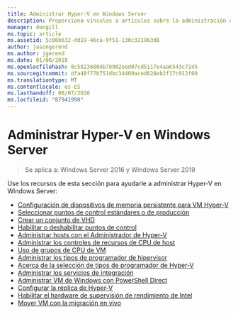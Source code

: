 ```yaml
---
title: Administrar Hyper-V en Windows Server
description: Proporciona vínculos a artículos sobre la administración de Hyper-V
manager: dongill
ms.topic: article
ms.assetid: 5c06b632-dd19-46ca-9f51-130c321963d8
author: jasongerend
ms.author: jgerend
ms.date: 01/08/2018
ms.openlocfilehash: 8c58236004b78902eed07cd5117e4aa6543c7245
ms.sourcegitcommit: dfa48f77b751dbc34409aced628eb2f17c912f08
ms.translationtype: MT
ms.contentlocale: es-ES
ms.lasthandoff: 08/07/2020
ms.locfileid: "87941990"
---
```

# <a name="manage-hyper-v-on-windows-server"></a>Administrar Hyper-V en Windows Server

>Se aplica a: Windows Server 2016 y Windows Server 2019

Use los recursos de esta sección para ayudarle a administrar Hyper-V en Windows Server:

- [Configuración de dispositivos de memoria persistente para VM Hyper-V](persistent-memory-cmdlets.md)
- [Seleccionar puntos de control estándares o de producción](Choose-between-standard-or-production-checkpoints-in-Hyper-V.md)
- [Crear un conjunto de VHD](Create-VHDSet-file.md)
- [Habilitar o deshabilitar puntos de control](Enable-or-disable-checkpoints-in-Hyper-V.md)
- [Administrar hosts con el Administrador de Hyper-V](Remotely-manage-Hyper-V-hosts.md)
- [Administrar los controles de recursos de CPU de host](manage-hyper-v-minroot-2016.md)
- [Uso de grupos de CPU de VM](manage-hyper-v-cpugroups.md)
- [Administrar los tipos de programador de hipervisor](manage-hyper-v-scheduler-types.md)
- [Acerca de la selección de tipos de programador de Hyper-V](about-hyper-v-scheduler-type-selection.md)
- [Administrar los servicios de integración](Manage-Hyper-V-integration-services.md)
- [Administrar VM de Windows con PowerShell Direct](Manage-Windows-virtual-machines-with-powershell-direct.md)
- [Configurar la réplica de Hyper-V](Set-up-Hyper-V-Replica.md)
- [Habilitar el hardware de supervisión de rendimiento de Intel](Performance-Monitoring-Hardware.md)
- [Mover VM con la migración en vivo](Live-migration-overview.md)
